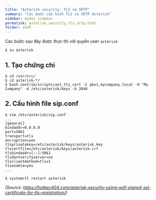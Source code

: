 ```yaml
---
title: "Asterisk security: TLS và SRTP"
summary: "Các bước cấu hình TLS và SRTP Asterisk"
sidebar: mydoc_sidebar
permalink: asterisk_security_tls_srtp.html
folder: VoIP
---
```


Các bước sau đây được thực thi với quyền user `asterisk`

```
$ su asterisk
```

## 1. Tạo chứng chỉ

```
$ cd /usr/src/
$ cd asterisk-*/
$ bash contrib/scripts/ast_tls_cert -C pbx1.mycompany.local -O "My Company" -d /etc/asterisk/keys -b 2048
```

## 2. Cấu hình file sip.conf

```
$ vim /etc/asterisk/sip.conf
...
[general]
bindaddr=0.0.0.0
port=5061
transport=tls
encryption=yes
tlsprivatekey=/etc/asterisk/keys/asterisk.key
tlscertfile=/etc/asterisk/keys/asterisk.crt
tlsbindaddr=[::]:5061
tlsdontverifyserver=no
tlsclientmethod=tlsv1
tlsenable=yes
...

$ systemctl restart asterisk
```

*(Source: https://hotkey404.com/asterisk-security-using-self-signed-ssl-certificate-for-tls-registration/)*
